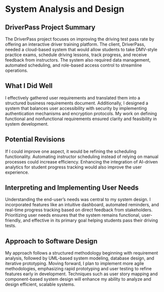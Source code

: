 # System Analysis and Design 

## **DriverPass Project Summary**
The DriverPass project focuses on improving the driving test pass rate by offering an interactive driver training platform. The client, DriverPass, needed a cloud-based system that would allow students to take DMV-style practice exams, schedule driving lessons, track progress, and receive feedback from instructors. The system also required data management, automated scheduling, and role-based access control to streamline operations.

## **What I Did Well**
I effectively gathered user requirements and translated them into a structured business requirements document. Additionally, I designed a system that balances user accessibility with security by implementing authentication mechanisms and encryption protocols. My work on defining functional and nonfunctional requirements ensured clarity and feasibility in system development.

## **Potential Revisions**
If I could improve one aspect, it would be refining the scheduling functionality. Automating instructor scheduling instead of relying on manual processes could increase efficiency. Enhancing the integration of AI-driven analytics for student progress tracking would also improve the user experience.

## **Interpreting and Implementing User Needs**
Understanding the end-user’s needs was central to my system design. I incorporated features like an intuitive dashboard, automated reminders, and real-time progress tracking based on direct feedback from stakeholders. Prioritizing user needs ensures that the system remains functional, user-friendly, and effective in its primary goal helping students pass their driving tests.

## **Approach to Software Design**
My approach follows a structured methodology beginning with requirement analysis, followed by UML-based system modeling, database design, and iterative prototyping. Moving forward, I plan to implement more agile methodologies, emphasizing rapid prototyping and user testing to refine features early in development. Techniques such as user story mapping and component-based system design will enhance my ability to analyze and design efficient, scalable systems.
